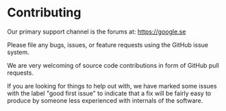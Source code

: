 # Contributing

Our primary support channel is the forums at: https://google.se

Please file any bugs, issues, or feature requests using the GitHub issue system.

We are very welcoming of source code contributions in form of GitHub pull requests.

If you are looking for things to help out with, we have marked some issues with
the label "good first issue" to indicate that a fix will be fairly easy to produce
by someone less experienced with internals of the software.
